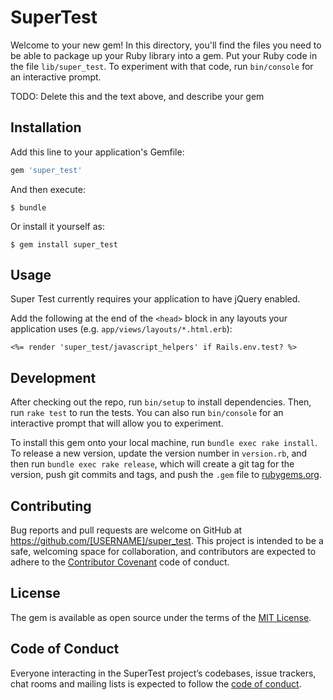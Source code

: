 # SuperTest

Welcome to your new gem! In this directory, you'll find the files you need to be able to package up your Ruby library into a gem. Put your Ruby code in the file `lib/super_test`. To experiment with that code, run `bin/console` for an interactive prompt.

TODO: Delete this and the text above, and describe your gem

## Installation

Add this line to your application's Gemfile:

```ruby
gem 'super_test'
```

And then execute:

    $ bundle

Or install it yourself as:

    $ gem install super_test

## Usage

Super Test currently requires your application to have jQuery enabled.

Add the following at the end of the `<head>` block in any layouts your application uses (e.g. `app/views/layouts/*.html.erb`):

```
<%= render 'super_test/javascript_helpers' if Rails.env.test? %>
```

## Development

After checking out the repo, run `bin/setup` to install dependencies. Then, run `rake test` to run the tests. You can also run `bin/console` for an interactive prompt that will allow you to experiment.

To install this gem onto your local machine, run `bundle exec rake install`. To release a new version, update the version number in `version.rb`, and then run `bundle exec rake release`, which will create a git tag for the version, push git commits and tags, and push the `.gem` file to [rubygems.org](https://rubygems.org).

## Contributing

Bug reports and pull requests are welcome on GitHub at https://github.com/[USERNAME]/super_test. This project is intended to be a safe, welcoming space for collaboration, and contributors are expected to adhere to the [Contributor Covenant](http://contributor-covenant.org) code of conduct.

## License

The gem is available as open source under the terms of the [MIT License](https://opensource.org/licenses/MIT).

## Code of Conduct

Everyone interacting in the SuperTest project’s codebases, issue trackers, chat rooms and mailing lists is expected to follow the [code of conduct](https://github.com/[USERNAME]/super_test/blob/master/CODE_OF_CONDUCT.md).
